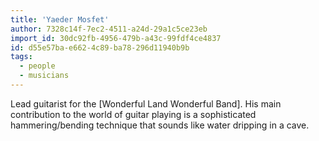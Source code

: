 ```yaml
---
title: 'Yaeder Mosfet'
author: 7328c14f-7ec2-4511-a24d-29a1c5ce23eb
import_id: 30dc92fb-4956-479b-a43c-99fdf4ce4837
id: d55e57ba-e662-4c89-ba78-296d11940b9b
tags:
  - people
  - musicians
---
```

Lead guitarist for the [Wonderful Land Wonderful Band]. His main contribution to the world of guitar playing is a sophisticated hammering/bending technique that sounds like water dripping in a cave.